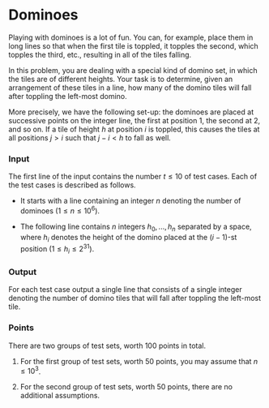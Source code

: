 # Dominoes

Playing with dominoes is a lot of fun. You can, for example, place them in long lines so that when the first tile is toppled, it topples the second, which topples the third, etc., resulting in all of the tiles falling.

In this problem, you are dealing with a special kind of domino set, in which the tiles are of different heights. Your task is to determine, given an arrangement of these tiles in a line, how many of the domino tiles will fall after toppling the left-most domino.

More precisely, we have the following set-up: the dominoes are placed at successive points on the integer line, the first at position $1$, the second at $2$, and so on. If a tile of height $h$ at position $i$ is toppled, this causes the tiles at all positions $j>i$ such that $j-i < h$ to fall as well.

### Input

The first line of the input contains the number $t \leq 10$ of test cases. Each of the  test cases is described as follows.

- It starts with a line containing an integer $n$ denoting the number of dominoes ($1 \leq n \leq 10^6$).

- The following line contains $n$ integers $h_0, ..., h_n$ separated by a space, where $h_i$ denotes the height of the domino placed at the $(i-1)$-st position ($1 \leq h_i \leq 2^{31}$).

### Output

For each test case output a single line that consists of a single integer denoting the number of domino tiles that will fall after toppling the left-most tile.

### Points

There are two groups of test sets, worth $100$ points in total.

1. For the first group of test sets, worth $50$ points, you may assume that $n \leq 10^3$.

2. For the second group of test sets, worth $50$ points, there are no additional assumptions.